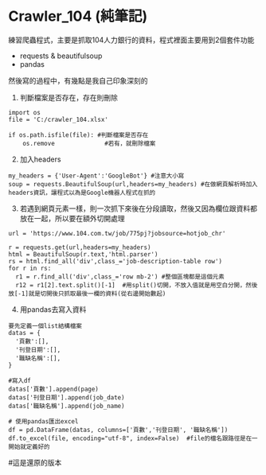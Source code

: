 # Crawler_104 (純筆記)
練習爬蟲程式，主要是抓取104人力銀行的資料，程式裡面主要用到2個套件功能
- requests & beautifulsoup
- pandas

然後寫的過程中，有幾點是我自己印象深刻的

1. 判斷檔案是否存在，存在則刪除
```
import os
file = 'C:/crawler_104.xlsx'

if os.path.isfile(file): #判斷檔案是否存在
	os.remove              #若有，就刪除檔案
```

2. 加入headers
```
my_headers = {'User-Agent':'GoogleBot'} #注意大小寫
soup = requests.BeautifulSoup(url,headers=my_headers) #在做網頁解析時加入headers資訊，讓程式以為是Google機器人程式在抓的
```

3. 若遇到網頁元素一樣，則一次抓下來後在分段讀取，然後又因為欄位跟資料都放在一起，所以要在額外切開處理
```
url = 'https://www.104.com.tw/job/775pj?jobsource=hotjob_chr'

r = requests.get(url,headers=my_headers)
html = BeautifulSoup(r.text,'html.parser')
rs = html.find_all('div',class_='job-description-table row')
for r in rs:
  r1 = r.find_all('div',class_='row mb-2') #整個區塊都是這個元素
  r12 = r1[2].text.split()[-1]  #用split()切開，不放入值就是用空白分開，然後放[-1]就是切開後只抓取最後一欄的資料(從右邊開始數起)
```

4. 用pandas去寫入資料
```
要先定義一個list結構檔案
datas = {
  '頁數':[],
  '刊登日期':[],
  '職缺名稱':[],
}

#寫入df
datas['頁數'].append(page)
datas['刊登日期'].append(job_date)
datas['職缺名稱'].append(job_name)

# 使用pandas匯出excel
df = pd.DataFrame(datas, columns=['頁數','刊登日期', '職缺名稱'])
df.to_excel(file, encoding="utf-8", index=False)  #file的檔名跟路徑是在一開始就定義好的
```

#這是還原的版本